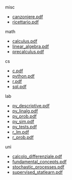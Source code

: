misc 

- [canzoniere.pdf](misc/canzoniere.pdf)
- [ricettario.pdf](misc/ricettario.pdf)



math 

- [calculus.pdf](math/calculus.pdf)
- [linear_algebra.pdf](math/linear_algebra.pdf)
- [precalculus.pdf](math/precalculus.pdf)



cs 

- [c.pdf](cs/c.pdf)
- [python.pdf](cs/python.pdf)
- [r.pdf](cs/r.pdf)
- [sql.pdf](cs/sql.pdf)



lab 

- [py_descriptive.pdf](lab/py_descriptive.pdf)
- [py_linalg.pdf](lab/py_linalg.pdf)
- [py_prob.pdf](lab/py_prob.pdf)
- [py_sim.pdf](lab/py_sim.pdf)
- [py_tests.pdf](lab/py_tests.pdf)
- [r_lm.pdf](lab/r_lm.pdf)
- [r_prob.pdf](lab/r_prob.pdf)



uni 

- [calcolo_differenziale.pdf](uni/calcolo_differenziale.pdf)
- [fundamental_concepts.pdf](uni/fundamental_concepts.pdf)
- [stochastic_processes.pdf](uni/stochastic_processes.pdf)
- [supervised_statlearn.pdf](uni/supervised_statlearn.pdf)



